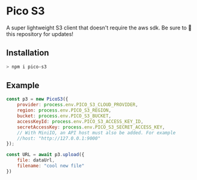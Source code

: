 
# Pico S3

A super lightweight S3 client that doesn't require the aws sdk. Be sure to 🌟 this repository for updates!

## Installation

```bash
> npm i pico-s3
```

## Example

```javascript
const p3 = new PicoS3({
    provider: process.env.PICO_S3_CLOUD_PROVIDER,
    region: process.env.PICO_S3_REGION,
    bucket: process.env.PICO_S3_BUCKET,
    accessKeyId: process.env.PICO_S3_ACCESS_KEY_ID,
    secretAccessKey: process.env.PICO_S3_SECRET_ACCESS_KEY,
    // With MiniIO, an API host must also be added. For example
    //host: "http://127.0.0.1:9000"
});

const URL = await p3.upload({
    file: dataUrl,
    filename: "cool new file"
})
```
